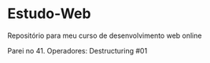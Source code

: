 # Estudo-Web
Repositório para meu curso de desenvolvimento web online

Parei no 41. Operadores: Destructuring #01
